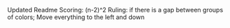 Updated Readme
Scoring: (n-2)^2
Ruling: if there is a gap between groups of colors; Move everything to the left and down
